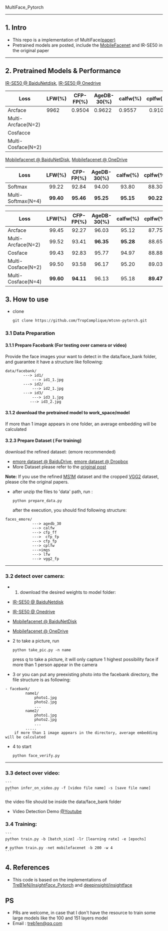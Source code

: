 MultiFace_Pytorch

------

## 1. Intro

- This repo is a implementation of MultiFace[(paper)](https://arxiv.org/abs/1801.07698)
- Pretrained models are posted, include the [MobileFacenet](https://arxiv.org/abs/1804.07573) and IR-SE50 in the original paper

------

## 2. Pretrained Models & Performance

[IR-SE50 @ BaiduNetdisk](https://pan.baidu.com/s/12BUjjwy1uUTEF9HCx5qvoQ), [IR-SE50 @ Onedrive](https://1drv.ms/u/s!AhMqVPD44cDOhkPsOU2S_HFpY9dC)

| Loss               | LFW(%) | CFP-FP(%) | AgeDB-30(%) | calfw(%) | cplfw(%) |
| ------------------ | ------ | --------- | ----------- | -------- | :------: |
| Arcface            | 9962   | 0.9504    | 0.9622      | 0.9557   |  0.9107  |
| Multi-Arcface(N=2) |        |           |             |          |          |
| Cosfacce           |        |           |             |          |          |
| Multi-Cosface(N=2) |        |           |             |          |          |

[Mobilefacenet @ BaiduNetDisk](https://pan.baidu.com/s/1hqNNkcAjQOSxUjofboN6qg), [Mobilefacenet @ OneDrive](https://1drv.ms/u/s!AhMqVPD44cDOhkSMHodSH4rhfb5u)

| Loss               |  LFW(%)   | CFP-FP(%) | AgeDB-30(%) | calfw(%)  | cplfw(%)  |
| ------------------ | :-------: | :-------: | :---------: | :-------: | :-------: |
| Softmax            |   99.22   |   92.84   |    94.00    |   93.80   |   88.30   |
| Multi-Softmax(N=4) | **99.40** | **95.46** |  **95.25**  | **95.15** | **90.22** |

| Loss               |  LFW(%)   | CFP-FP(%) | AgeDB-30(%) | calfw(%)  | cplfw(%)  |
| ------------------ | :-------: | :-------: | :---------: | :-------: | :-------: |
| Arcface            |   99.45   |   92.27   |    96.03    |   95.12   |   87.75   |
| Multi-Arcface(N=2) |   99.52   |   93.41   |  **96.35**  | **95.28** |   88.65   |
| Cosface            |   99.43   |   92.83   |    95.77    |   94.97   |   88.88   |
| Multi-Cosface(N=2) |   99.50   |   93.58   |    96.17    |   95.20   |   89.03   |
| Multi-Cosface(N=4) | **99.60** | **94.11** |    96.13    |   95.18   | **89.47** |



## 3. How to use

- clone

  ```
  git clone https://github.com/TropComplique/mtcnn-pytorch.git
  ```

### 3.1 Data Preparation

#### 3.1.1 Prepare Facebank (For testing over camera or video)

Provide the face images your want to detect in the data/face_bank folder, and guarantee it have a structure like following:

```
data/facebank/
        ---> id1/
            ---> id1_1.jpg
        ---> id2/
            ---> id2_1.jpg
        ---> id3/
            ---> id3_1.jpg
           ---> id3_2.jpg
```

#### 3.1.2 download the pretrained model to work_space/model

If more than 1 image appears in one folder, an average embedding will be calculated

#### 3.2.3 Prepare Dataset ( For training)

download the refined dataset: (emore recommended)

- [emore dataset @ BaiduDrive](https://pan.baidu.com/s/1eXohwNBHbbKXh5KHyItVhQ), [emore dataset @ Dropbox](https://www.dropbox.com/s/wpx6tqjf0y5mf6r/faces_ms1m-refine-v2_112x112.zip?dl=0)
- More Dataset please refer to the [original post](https://github.com/deepinsight/insightface/wiki/Dataset-Zoo)

**Note:** If you use the refined [MS1M](https://arxiv.org/abs/1607.08221) dataset and the cropped [VGG2](https://arxiv.org/abs/1710.08092) dataset, please cite the original papers.

- after unzip the files to 'data' path, run :

  ```
  python prepare_data.py
  ```

  after the execution, you should find following structure:

```
faces_emore/
            ---> agedb_30
            ---> calfw
            ---> cfp_ff
            --->  cfp_fp
            ---> cfp_fp
            ---> cplfw
            --->imgs
            ---> lfw
            ---> vgg2_fp
```

------

### 3.2 detect over camera:

- 1. download the desired weights to model folder:

- [IR-SE50 @ BaiduNetdisk](https://pan.baidu.com/s/12BUjjwy1uUTEF9HCx5qvoQ)
- [IR-SE50 @ Onedrive](https://1drv.ms/u/s!AhMqVPD44cDOhkPsOU2S_HFpY9dC)
- [Mobilefacenet @ BaiduNetDisk](https://pan.baidu.com/s/1hqNNkcAjQOSxUjofboN6qg)
- [Mobilefacenet @ OneDrive](https://1drv.ms/u/s!AhMqVPD44cDOhkSMHodSH4rhfb5u)

- 2 to take a picture, run

  ```
  python take_pic.py -n name
  ```

  press q to take a picture, it will only capture 1 highest possibility face if more than 1 person appear in the camera

- 3 or you can put any preexisting photo into the facebank directory, the file structure is as following:

```
- facebank/
         name1/
             photo1.jpg
             photo2.jpg
             ...
         name2/
             photo1.jpg
             photo2.jpg
             ...
         .....
    if more than 1 image appears in the directory, average embedding will be calculated
```

- 4 to start

  ```
  python face_verify.py 
  ```

- - -

### 3.3 detect over video:

```
​```
python infer_on_video.py -f [video file name] -s [save file name]
​```
```

the video file should be inside the data/face_bank folder

- Video Detection Demo [@Youtube](https://www.youtube.com/watch?v=6r9RCRmxtHE)

### 3.4 Training:

```
​```
python train.py -b [batch_size] -lr [learning rate] -e [epochs]

# python train.py -net mobilefacenet -b 200 -w 4
​```
```

## 4. References 

- This code is based on the implementations of   [TreB1eN/*InsightFace*_Pytorch](https://github.com/TreB1eN/InsightFace_Pytorch) and [deepinsight/insightface](https://github.com/deepinsight/insightface) 

## PS

- PRs are welcome, in case that I don't have the resource to train some large models like the 100 and 151 layers model
- Email : treb1en@qq.com
